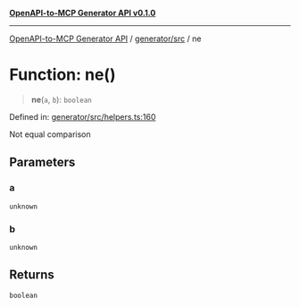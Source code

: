 [**OpenAPI-to-MCP Generator API v0.1.0**](../../../README.md)

***

[OpenAPI-to-MCP Generator API](../../../modules.md) / [generator/src](../README.md) / ne

# Function: ne()

> **ne**(`a`, `b`): `boolean`

Defined in: [generator/src/helpers.ts:160](https://github.com/salacoste/openapi-mcp-generator/blob/fda5c6400a831cddbad9eacd652e11b2f7410b22/packages/generator/src/helpers.ts#L160)

Not equal comparison

## Parameters

### a

`unknown`

### b

`unknown`

## Returns

`boolean`
